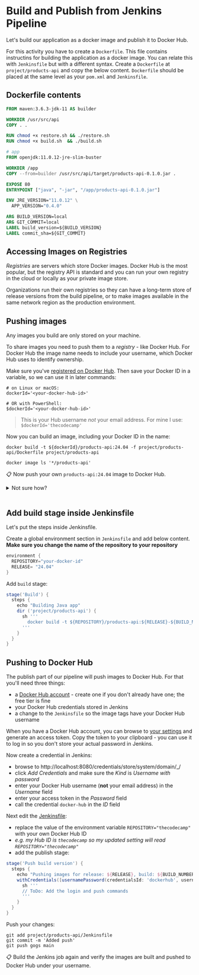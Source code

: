 # Build and Publish from Jenkins Pipeline

Let's build our application as a docker image and publish it to Docker Hub.

For this activity you have to create a `Dockerfile`. This file contains instructins for building the application as a docker image. You can relate this with `Jenkinsfile` but with a different syntax. Create a `Dockerfile` at `project/products-api` and copy the below content. `Dockerfile` should be placed at the same level as your `pom.xml` and `Jenkinsfile`.


## Dockerfile contents

```dockerfile
FROM maven:3.6.3-jdk-11 AS builder

WORKDIR /usr/src/api
COPY . .

RUN chmod +x restore.sh && ./restore.sh
RUN chmod +x build.sh  && ./build.sh

# app
FROM openjdk:11.0.12-jre-slim-buster

WORKDIR /app
COPY --from=builder /usr/src/api/target/products-api-0.1.0.jar .

EXPOSE 80
ENTRYPOINT ["java", "-jar", "/app/products-api-0.1.0.jar"]

ENV JRE_VERSION="11.0.12" \
  APP_VERSION="0.4.0"

ARG BUILD_VERSION=local
ARG GIT_COMMIT=local
LABEL build_version=${BUILD_VERSION}
LABEL commit_sha=${GIT_COMMIT}
```

## Accessing Images on Registries

*Registries* are servers which store Docker images. Docker Hub is the most popular, but the registry API is standard and you can run your own registry in the cloud or locally as your private image store.

Organizations run their own registries so they can have a long-term store of release versions from the build pipeline, or to make images available in the same network region as the production environment.

## Pushing images

Any images you build are only stored on your machine.

To share images you need to push them to a *registry* - like Docker Hub. For Docker Hub the image name needs to include your username, which Docker Hub uses to identify ownership.

Make sure you've [registered on Docker Hub](https://hub.docker.com/signup/). Then save your Docker ID in a variable, so we can use it in later commands:

```
# on Linux or macOS:
dockerId='<your-docker-hub-id>'

# OR with PowerShell:
$dockerId='<your-docker-hub-id>'
```

> This is your Hub username *not* your email address. For mine I use: `$dockerId='thecodecamp'`

Now you can build an image, including your Docker ID in the  name:

```
docker build -t ${dockerId}/products-api:24.04 -f project/products-api/Dockerfile project/products-api

docker image ls '*/products-api'
```

📋 Now push your own `products-api:24.04` image to Docker Hub.

<details>
  <summary>Not sure how?</summary>

```
# log in if you haven't already:
docker login -u ${dockerId}

# push your image:
docker push ${dockerId}/products-api:24.04
```

</details><br/>

## Add build stage inside Jenkinsfile

Let's put the steps inside Jenkinsfile.

Create a global environment section in `Jenkinsfile` and add below content. **Make sure you change the name of the repository to your repository**

```groovy
environment {
  REPOSITORY="your-docker-id"
  RELEASE= "24.04"
}
```

Add `build` stage:

```groovy
stage('Build') {
  steps {
    echo "Building Java app"
    dir ('project/products-api') {
      sh '''
        docker build -t ${REPOSITORY}/products-api:${RELEASE}-${BUILD_NUMBER} -f Dockerfile .
      '''
    }
  }
}
```

## Pushing to Docker Hub

The publish part of our pipeline will push images to Docker Hub. For that you'll need three things:

- a [Docker Hub account](https://hub.docker.com) - create one if you don't already have one; the free tier is fine
- your Docker Hub credentials stored in Jenkins
- a change to the `Jenkinsfile` so the image tags have your Docker Hub username

When you have a Docker Hub account, you can browse to [your settings](https://hub.docker.com/settings/security) and generate an access token. Copy the token to your clipboard - you can use it to log in so you don't store your actual password in Jenkins.

Now create a credential in Jenkins:

- browse to http://localhost:8080/credentials/store/system/domain/_/
- click _Add Credentials_ and make sure the _Kind_ is _Username with password_
- enter your Docker Hub username (**not** your email address) in the _Username_ field
- enter your access token in the _Password_ field
- call the credential `docker-hub` in the _ID_ field

Next edit the [Jenkinsfile](compose/Jenkinsfile):

- replace the value of the environment variable `REPOSITORY="thecodecamp"` with your own Docker Hub ID
- _e.g. my Hub ID is `thecodecamp` so my updated setting will read `REPOSITORY="thecodecamp"`_
- add the publish stage:

```groovy
stage('Push build version') {
  steps {
    echo "Pushing images for release: ${RELEASE}, build: ${BUILD_NUMBER}"       
    withCredentials([usernamePassword(credentialsId: 'dockerhub', usernameVariable: 'REGISTRY_USER', passwordVariable: 'REGISTRY_PASSWORD')]) {
      sh '''
      // ToDo: Add the login and push commands
      '''
    }
  }
}
```

Push your changes:

```
git add project/products-api/Jenkinsfile  
git commit -m 'Added push'
git push gogs main
```

📋 Build the Jenkins job again and verify the images are built and pushed to Docker Hub under your username.
